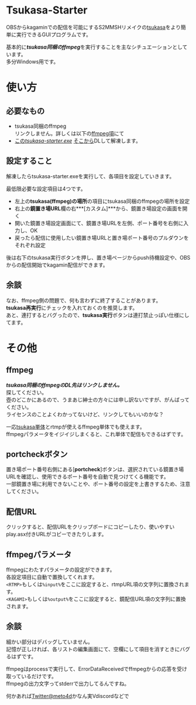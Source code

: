 # Tsukasa-Starter

OBSからkagaminでの配信を可能にするS2MMSHリメイクの[tsukasa](https://github.com/shinji3/tsukasa.exe)をより簡単に実行できるGUIプログラムです。

基本的に***tsukasa同梱のffmpeg***を実行することを主なシチュエーションとしています。  
多分Windows用です。

# 使い方

## 必要なもの

- tsukasa同梱のffmpeg  
リンクしません。詳しくは以下の[ffmpeg項](https://github.com/meto4d/tsukasa-starter#ffmpeg)にて
- [この*tsukasa-starter.exe*](https://github.com/meto4d/tsukasa-starter/releases)
[そこから](https://github.com/meto4d/tsukasa-starter/releases)DLして解凍します。  

## 設定すること
解凍したらtsukasa-starter.exeを実行して、各項目を設定していきます。

最低限必要な設定項目は4つです。
- 左上の**tsukasa(ffmpeg)の場所**の項目にtsukasa同梱のffmpegの場所を設定
- 右上の**鏡置き場URL**欄の右***[カスタム]***から、鏡置き場設定の画面を開く
- 開いた鏡置き場設定画面にて、鏡置き場URLを左側、ポート番号を右側に入力し、OK
- 戻ったら配信に使用したい鏡置き場URLと置き場ポート番号のプルダウンをそれぞれ設定

後は右下のtsukasa実行ボタンを押し、置き場ページからpush待機設定や、OBSからの配信開始でkagamin配信ができます。

## 余談
なお、ffmpeg側の問題で、何も言わずに終了することがあります。  
**tsukasa再実行**にチェックを入れておくのを推奨します。  
あと、連打するとバグったので、**tsukasa実行**ボタンは連打禁止っぽい仕様にしてます。

# その他

## ffmpeg
***tsukasa同梱のffmpegのDL先はリンクしません。***  
探してください。  
壺のどこかにあるので、うまあじ紳士の方々には申し訳ないですが、がんばってください。  
ライセンスのことよくわかってないけど、リンクしてもいいのかな？

一応[tsukasa単体](https://github.com/shinji3/tsukasa.exe)とrtmpが使えるffmpeg単体でも使えます。  
ffmpegパラメータをイジイジしまくると、これ単体で配信もできるはずです。

## portcheckボタン

置き場ポート番号右側にある[**portcheck**]ボタンは、選択されている鏡置き場URLを確認し、使用できるポート番号を自動で見つけてくる機能です。  
一部鏡置き場に利用できないことや、ポート番号の設定を上書きするため、注意してください。

## 配信URL

クリックすると、配信URLをクリップボードにコピーしたり、使いやすいplay.asx付きURLがコピーできたりします。

## ffmpegパラメータ

ffmpegにわたすパラメータの設定ができます。  
各設定項目に自動で置換してくれます。  
`<RTMP>`もしくは`%input%`をここに設定すると、rtmpURL項の文字列に置換されます。  
`<KAGAMI>`もしくは`%output%`をここに設定すると、鏡配信URL項の文字列に置換されます。  

## 余談

細かい部分はデバッグしていません。  
記憶が正しければ、各リストの編集画面にて、空欄にして項目を消すときにバグるはずです。

ffmpegはprocessで実行して、ErrorDataReceivedでffmpegからの応答を受け取っているだけです。  
ffmpegの出力文字ってstderrで出力してるんですね。

何かあれば[Twitter@meto4d](https://twitter.com/meto4d)かなん実Vdiscordなどで
